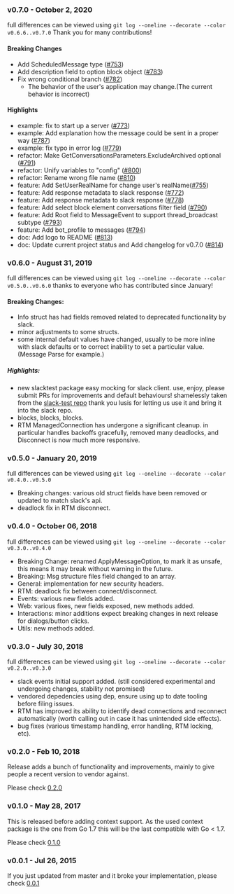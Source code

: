 ### v0.7.0 - October 2, 2020

full differences can be viewed using `git log --oneline --decorate --color v0.6.6..v0.7.0`
Thank you for many contributions!

#### Breaking Changes

- Add ScheduledMessage type ([#753])
- Add description field to option block object ([#783])
- Fix wrong conditional branch ([#782])
  - The behavior of the user's application may change.(The current behavior is incorrect)

#### Highlights

- example: fix to start up a server ([#773])
- example: Add explanation how the message could be sent in a proper way ([#787])
- example: fix typo in error log ([#779])
- refactor: Make GetConversationsParameters.ExcludeArchived optional ([#791])
- refactor: Unify variables to "config" ([#800])
- refactor: Rename wrong file name ([#810])
- feature: Add SetUserRealName for change user's realName([#755])
- feature: Add response metadata to slack response ([#772])
- feature: Add response metadata to slack response ([#778])
- feature: Add select block element conversations filter field ([#790])
- feature: Add Root field to MessageEvent to support thread_broadcast subtype ([#793])
- feature: Add bot_profile to messages ([#794])
- doc: Add logo to README ([#813])
- doc: Update current project status and Add changelog for v0.7.0 ([#814])

[#753]: https://github.com/JongsooKeum/slack/pull/753
[#755]: https://github.com/JongsooKeum/slack/pull/755
[#772]: https://github.com/JongsooKeum/slack/pull/772
[#773]: https://github.com/JongsooKeum/slack/pull/773
[#778]: https://github.com/JongsooKeum/slack/pull/778
[#779]: https://github.com/JongsooKeum/slack/pull/779
[#782]: https://github.com/JongsooKeum/slack/pull/782
[#783]: https://github.com/JongsooKeum/slack/pull/783
[#787]: https://github.com/JongsooKeum/slack/pull/787
[#790]: https://github.com/JongsooKeum/slack/pull/790
[#791]: https://github.com/JongsooKeum/slack/pull/791
[#793]: https://github.com/JongsooKeum/slack/pull/793
[#794]: https://github.com/JongsooKeum/slack/pull/794
[#800]: https://github.com/JongsooKeum/slack/pull/800
[#810]: https://github.com/JongsooKeum/slack/pull/810
[#813]: https://github.com/JongsooKeum/slack/pull/813
[#814]: https://github.com/JongsooKeum/slack/pull/814

### v0.6.0 - August 31, 2019

full differences can be viewed using `git log --oneline --decorate --color v0.5.0..v0.6.0`
thanks to everyone who has contributed since January!

#### Breaking Changes:

- Info struct has had fields removed related to deprecated functionality by slack.
- minor adjustments to some structs.
- some internal default values have changed, usually to be more inline with slack defaults or to correct inability to set a particular value. (Message Parse for example.)

##### Highlights:

- new slacktest package easy mocking for slack client. use, enjoy, please submit PRs for improvements and default behaviours! shamelessly taken from the [slack-test repo](https://github.com/lusis/slack-test) thank you lusis for letting us use it and bring it into the slack repo.
- blocks, blocks, blocks.
- RTM ManagedConnection has undergone a significant cleanup.
  in particular handles backoffs gracefully, removed many deadlocks,
  and Disconnect is now much more responsive.

### v0.5.0 - January 20, 2019

full differences can be viewed using `git log --oneline --decorate --color v0.4.0..v0.5.0`

- Breaking changes: various old struct fields have been removed or updated to match slack's api.
- deadlock fix in RTM disconnect.

### v0.4.0 - October 06, 2018

full differences can be viewed using `git log --oneline --decorate --color v0.3.0..v0.4.0`

- Breaking Change: renamed ApplyMessageOption, to mark it as unsafe,
  this means it may break without warning in the future.
- Breaking: Msg structure files field changed to an array.
- General: implementation for new security headers.
- RTM: deadlock fix between connect/disconnect.
- Events: various new fields added.
- Web: various fixes, new fields exposed, new methods added.
- Interactions: minor additions expect breaking changes in next release for dialogs/button clicks.
- Utils: new methods added.

### v0.3.0 - July 30, 2018

full differences can be viewed using `git log --oneline --decorate --color v0.2.0..v0.3.0`

- slack events initial support added. (still considered experimental and undergoing changes, stability not promised)
- vendored depedencies using dep, ensure using up to date tooling before filing issues.
- RTM has improved its ability to identify dead connections and reconnect automatically (worth calling out in case it has unintended side effects).
- bug fixes (various timestamp handling, error handling, RTM locking, etc).

### v0.2.0 - Feb 10, 2018

Release adds a bunch of functionality and improvements, mainly to give people a recent version to vendor against.

Please check [0.2.0](https://github.com/nlopes/slack/releases/tag/v0.2.0)

### v0.1.0 - May 28, 2017

This is released before adding context support.
As the used context package is the one from Go 1.7 this will be the last
compatible with Go < 1.7.

Please check [0.1.0](https://github.com/nlopes/slack/releases/tag/v0.1.0)

### v0.0.1 - Jul 26, 2015

If you just updated from master and it broke your implementation, please
check [0.0.1](https://github.com/nlopes/slack/releases/tag/v0.0.1)
